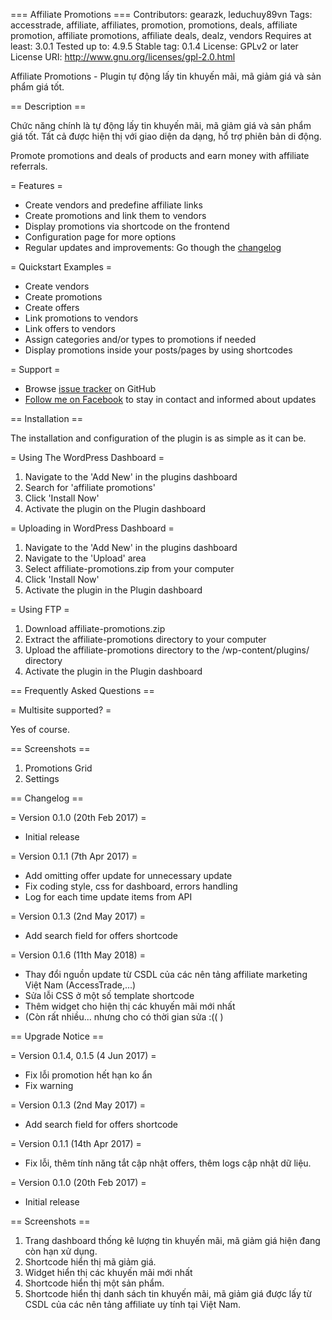 === Affiliate Promotions ===
Contributors: gearazk, leduchuy89vn
Tags: accesstrade, affiliate, affiliates, promotion, promotions, deals, affiliate promotion, affiliate promotions, affiliate deals, dealz, vendors
Requires at least: 3.0.1
Tested up to: 4.9.5
Stable tag: 0.1.4
License: GPLv2 or later
License URI: http://www.gnu.org/licenses/gpl-2.0.html

Affiliate Promotions - Plugin tự động lấy tin khuyến mãi, mã giảm giá và sản phẩm giá tốt.

== Description ==

Chức năng chính là tự động lấy tin khuyến mãi, mã giảm giá và sản phẩm giá tốt. Tất cả được hiện thị với giao diện da dạng, hổ trợ phiên bản di động.

Promote promotions and deals of products and earn money with affiliate referrals.

= Features =

* Create vendors and predefine affiliate links
* Create promotions and link them to vendors
* Display promotions via shortcode on the frontend
* Configuration page for more options
* Regular updates and improvements: Go though the [changelog](https://wordpress.org/plugins/affiliate-promotions/changelog/)

= Quickstart Examples =

* Create vendors
* Create promotions
* Create offers
* Link promotions to vendors
* Link offers to vendors
* Assign categories and/or types to promotions if needed
* Display promotions inside your posts/pages by using shortcodes

= Support =

* Browse [issue tracker](https://github.com/flowdee/affiliate-promotions/issues) on GitHub
* [Follow me on Facebook](https://www.facebook.com/thienkhiemx) to stay in contact and informed about updates

== Installation ==

The installation and configuration of the plugin is as simple as it can be.

= Using The WordPress Dashboard =

1. Navigate to the 'Add New' in the plugins dashboard
2. Search for 'affiliate promotions'
3. Click 'Install Now'
4. Activate the plugin on the Plugin dashboard

= Uploading in WordPress Dashboard =

1. Navigate to the 'Add New' in the plugins dashboard
2. Navigate to the 'Upload' area
3. Select affiliate-promotions.zip from your computer
4. Click 'Install Now'
5. Activate the plugin in the Plugin dashboard

= Using FTP =

1. Download affiliate-promotions.zip
2. Extract the affiliate-promotions directory to your computer
3. Upload the affiliate-promotions directory to the /wp-content/plugins/ directory
4. Activate the plugin in the Plugin dashboard

== Frequently Asked Questions ==

= Multisite supported? =

Yes of course.

== Screenshots ==

1. Promotions Grid
2. Settings

== Changelog ==

= Version 0.1.0 (20th Feb 2017) =
* Initial release

= Version 0.1.1 (7th Apr 2017) =
* Add omitting offer update for unnecessary update
* Fix coding style, css for dashboard, errors handling
* Log for each time update items from API

= Version 0.1.3 (2nd May 2017) =
* Add search field for offers shortcode

= Version 0.1.6 (11th May 2018) =
* Thay đổi nguồn update từ CSDL của các nên tảng affiliate marketing Việt Nam (AccessTrade,...)
* Sửa lỗi CSS ở một số template shortcode
* Thêm widget cho hiện thị các khuyến mãi mới nhất
* (Còn rất nhiều... nhưng cho có thời gian sửa :(( )

== Upgrade Notice ==

= Version 0.1.4, 0.1.5 (4 Jun 2017) =

* Fix lỗi promotion hết hạn ko ẩn
* Fix warning

= Version 0.1.3 (2nd May 2017) =

* Add search field for offers shortcode

= Version 0.1.1 (14th Apr 2017) =

* Fix lỗi, thêm tính năng tắt cập nhật offers, thêm logs cập nhật dữ liệu.

= Version 0.1.0 (20th Feb 2017) =

* Initial release

== Screenshots ==

1. Trang dashboard thống kê lượng tin khuyến mãi, mã giảm giá hiện đang còn hạn xử dụng.
2. Shortcode hiển thị mã giảm giá.
3. Widget hiển thị các khuyến mãi mới nhất
3. Shortcode hiển thị một sản phẩm.
4. Shortcode hiển thị danh sách tin khuyến mãi, mã giảm giá được lấy từ CSDL của các nên tảng affiliate uy tính tại Việt Nam.

